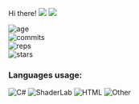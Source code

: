  Hi there!
<img src="https://visitor-badge.glitch.me/badge?page_id=REgorion.visitor-badge&color=5194f0" /> <img src="https://img.shields.io/github/followers/REgorion?style=social" />

![age](https://img.shields.io/static/v1?style=for-the-badge&label=Account%20age%3A&color=555&labelColor=%23ffd33d&message=5%20years)<br/>
![commits](https://img.shields.io/static/v1?style=for-the-badge&label=Сommits%3A&color=555&labelColor=%230366d6&message=400)<br/>
![reps](https://img.shields.io/static/v1?style=for-the-badge&label=Repos%3A&color=555&labelColor=%236a737d&message=16)<br/>
![stars](https://img.shields.io/static/v1?style=for-the-badge&label=Stars%3A&color=555&labelColor=%23fff5b1&message=1%20recived)<br/>


### Languages usage:
![C#](https://img.shields.io/static/v1?style=flat&label=C%23&color=555&labelColor=%23178600&message=70.2%25)
![ShaderLab](https://img.shields.io/static/v1?style=flat&label=ShaderLab&color=555&labelColor=%23222c37&message=16.6%25)
![HTML](https://img.shields.io/static/v1?style=flat&label=HTML&color=555&labelColor=%23e34c26&message=5.2%25)
![Other](https://img.shields.io/static/v1?style=flat&label=Other&color=555&labelColor=%23ededed&message=7.7%25)
